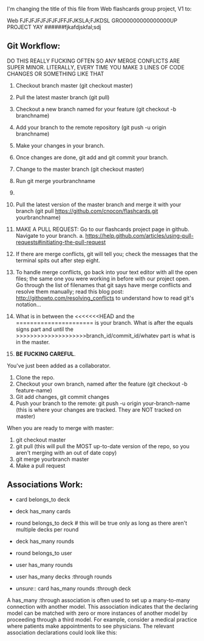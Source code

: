 I'm changing the title of this file from Web flashcards group project, V1 to:

Web FJFJFJFJFJFJFJFFJFJKSLA;FJKDSL GRO00000000000000UP PROJECT YAY ######fjkafdjskfal;sdj

## Git Workflow:

DO THIS REALLY FUCKING OFTEN SO ANY MERGE CONFLICTS ARE SUPER MINOR. LITERALLY, EVERY TIME YOU MAKE 3 LINES OF CODE CHANGES OR SOMETHING LIKE THAT

1. Checkout branch master (git checkout master)
2. Pull the latest master branch (git pull)
3. Checkout a new branch named for your feature (git checkout -b branchname)
4. Add your branch to the remote repository (git push -u origin branchname)
5. Make your changes in your branch.
6. Once changes are done, git add and git commit your branch.
7. Change to the master branch (git checkout master)
8. Run git merge yourbranchname
9. 



8. Pull the latest version of the master branch and merge it with your branch (git pull https://github.com/cnocon/flashcards.git yourbranchname)
9. MAKE A PULL REQUEST: Go to our flashcards project page in github. Navigate to your branch. 
a. https://help.github.com/articles/using-pull-requests#initiating-the-pull-request

9. If there are merge conflicts, git will tell you; check the messages that the terminal spits out after step eight.
10. To handle merge conflicts, go back into your text editor with all the open files; the same one you were working in before with our project open. Go through the list of filenames that git says have merge conflicts and resolve them manually; read this blog post: http://githowto.com/resolving_conflicts to understand how to read git's notation...
11. What is in between the <<<<<<<HEAD and the ====================== is your branch. What is after the equals signs part and until the >>>>>>>>>>>>>>>>>>>>branch_id/commit_id/whatev part is what is in the master. 
12. **BE FUCKING CAREFUL**. 

You've just been added as a collaborator.

1. Clone the repo.
2. Checkout your own branch, named after the feature (git checkout -b feature-name)
3. Git add changes, git commit changes
4. Push your branch to the remote: git push -u origin your-branch-name (this is where your changes are tracked. They are NOT tracked on master)

When you are ready to merge with master:

1. git checkout master
2. git pull (this will pull the MOST up-to-date version of the repo, so you aren't merging with an out of date copy)
3. git merge yourbranch master
4. Make a pull request



## Associations Work:

* card belongs_to deck
* deck has_many cards
* round belongs_to deck # this will be true only as long as there aren't multiple decks per round
* deck has_many rounds
* round belongs_to user
* user has_many rounds
* user has_many decks :through rounds

* _unsure_:: card has_many rounds :through deck


A has_many :through association is often used to set up a many-to-many connection with another model. This association indicates that the declaring model can be matched with zero or more instances of another model by proceeding through a third model. For example, consider a medical practice where patients make appointments to see physicians. The relevant association declarations could look like this:

